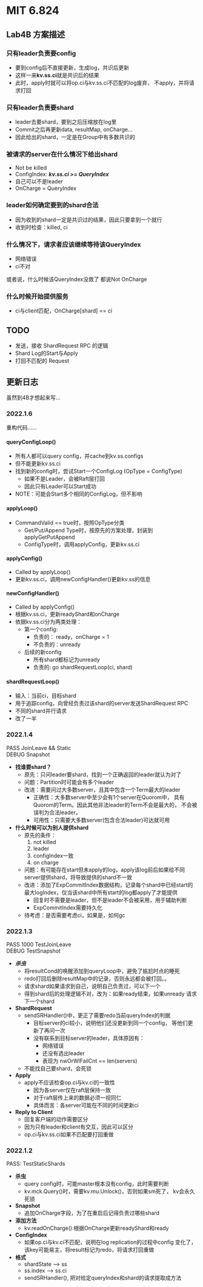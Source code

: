 # MIT 6.824

## Lab4B 方案描述
### 只有leader负责要config
- 要到config后不直接更新，生成log，共识后更新
- 这样一来**kv.ss.ci**就是共识后的结果
- 此时，apply时就可以将op.ci与kv.ss.ci不匹配的log废弃，
  不apply，并将请求打回

### 只有leader负责要shard
- leader去要shard，要到之后压缩放在log里
- Commit之后再更新data, resultMap, onCharge...
- 因此给出的shard，一定是在Group中有多数共识的

### 被请求的server在什么情况下给出shard
- Not be killed
- ConfigIndex: ***kv.ss.ci >= QueryIndex***
- 自己可以不是leader
- OnCharge = QueryIndex

### leader如何确定要到的shard合法
- 因为收到的shard一定是共识过的结果，因此只要拿到一个就行
- 收到时检查：killed, ci

### 什么情况下，请求者应该继续等待该QueryIndex
- 网络错误
- ci不对

或者说，什么时候该QueryIndex没救了
都说Not OnCharge

### 什么时候开始提供服务
- ci与client匹配，OnCharge[shard] == ci

## TODO
- 发送，接收 ShardRequest RPC 的逻辑
- Shard Log的Start与Apply
- 打回不匹配的 Request

## 更新日志
虽然到4B才想起来写...

### 2022.1.6
重构代码......
#### queryConfigLoop()
- 所有人都可以query config，并cache到kv.ss.configs
- 但不能更新kv.ss.ci
- 找到新的config时，尝试Start一个ConfigLog (OpType = ConfigType)
  - 如果不是Leader，会被Raft层打回
  - 因此只有Leader可以Start成功
- NOTE：可能会Start多个相同的ConfigLog，但不影响

#### applyLoop()
- CommandValid == true时，按照OpType分类
  - Get/Put/Append Type时，按原先的方案处理，封装到applyGetPutAppend
  - ConfigType时，调用applyConfig，更新kv.ss.ci

#### applyConfig()
- Called by applyLoop()
- 更新kv.ss.ci，调用newConfigHandler()更新kv.ss的信息

#### newConfigHandler()
- Called by applyConfig()
- 根据kv.ss.ci，更新readyShard和onCharge
- 依据kv.ss.ci分为两类处理：
  - 第一个config:
    - 负责的：  ready，onCharge = 1
    - 不负责的：unready
  - 后续的新config
    - 所有shard都标记为unready
    - 负责的: go shardRequestLoop(ci, shard)

#### shardRequestLoop()
- 输入：当前ci，目标shard
- 用于追踪config，向曾经负责过该shard的server发送ShardRequest RPC
- 不同的shard并行请求
- 改了一半

### 2022.1.4
PASS  JoinLeave && Static  
DEBUG Snapshot
- **找谁要shard？**
  - 原先：只问leader要shard，找到一个正确返回的leader就认为对了
  - 问题：Partition时可能会有多个leader
  - 改进：需要问过大多数server，且其中包含一个Term最大的leader
    - 正确性：大多数server中至少会有1个server在Quorom中，
      具有Quorom的Term。因此其他非法leader的Term不会是最大的，
      不会被误判为合法leader。
    - 可用性：只需要大多数server(包含合法leader)可达就可用
- **什么时候可以为别人提供shard**
  - 原先的条件：
    1. not killed
    2. leader
    3. configIndex一致
    4. on charge
  - 问题：有可能存在start但未apply的log，apply该log前后如果给不同
    server提供shard，将导致提供的shard不一致
  - 改进：添加了ExpCommitIndex数据结构，记录每个shard中已经start的
    最大logIndex，仅当该shard中所有start的log都apply了才能提供
    - 回复时不需要是leader，但不是leader不会被采用，用于辅助判断
    - ExpCommitIndex需要持久化
  - 待考虑：是否需要考虑ci，如果是，如何gc

### 2022.1.3
PASS 1000 TestJoinLeave  
DEBUG TestSnapshot
- ***杀虫***
  - 将resultCond的唤醒添加到queryLoop中，避免了尴尬时点的睡死
  - redo打回后删除resultMap中的记录，否则永远都会被打回。。
  - 请求shard如果请求到自己，说明自己负责过，可以下一个
  - 得到shard后的处理逻辑不对，改为：如果ready结束，如果unready
    请求下一个shard
- **ShardRequest**
  - sendSRHandler()中，更正了需要redo当前queryIndex的判据
    - 目标server的ci较小，说明他们还没更新到同一个config，
      等他们更新了再问一次
    - 没有联系到目标server的leader，具体原因有：
      - 网络错误
      - 还没有选出leader
      - 表现为 nwOrWlFailCnt == len(servers)
  - 不能找自己要shard，会死锁
- **Apply**
  - apply不应该检查op.ci与kv.ci的一致性
    - 因为各server仅在raft层保持一致
    - 对于raft层传上来的数据必须一视同仁
    - 具体而言：各server可能在不同的时间更新ci
- **Reply to Client**
  - 回复客户端的动作需要区分
  - 因为只有leader和client有交互，因此可以区分
  - op.ci与kv.ss.ci如果不匹配要打回重做

### 2022.1.2
PASS: TestStaticShards
- **杀虫**
  - query config时，可能master根本没有config，此时需要判断
  - kv.mck.Query()时，需要kv.mu.Unlock()，否则如果sm死了，
    kv会永久死锁
- **Snapshot**
  - 追加OnCharge字段，为了在重启后记得负责过哪些shard
- **添加方法**
  - kv.readOnCharge():根据OnCharge更新readyShard和ready
- **ConfigIndex**
  - 如果op.ci与kv.ci不匹配，说明在log replication的过程中config
    变化了， 该key可能易主，将result标记为redo，将请求打回重做
- **格式**
  - shardState --> ss
  - ss.index --> ss.ci
  - sendSRHandler(), 把对给定queryIndex和shard的请求提取成方法


